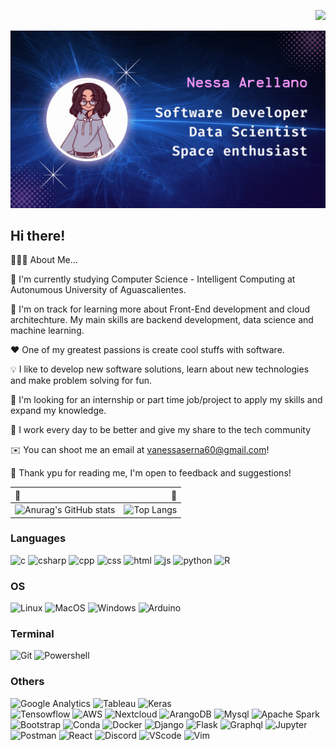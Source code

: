 <p align="right">
    <img src="https://komarev.com/ghpvc/?username=VanessaArellano&color=99679E&style=for-the-badge">
</p>
<div>
    <img id="cover" src="cover.gif">
</div>

## Hi there! 


👨🏻‍💻  About Me...

🏫  I'm currently studying Computer Science - Intelligent Computing at Autonumous University of Aguascalientes.

🚀  I'm on track for learning more about Front-End development and cloud architechture. My main skills are backend development, data science and machine learning. 

❤️  One of my greatest passions is create cool stuffs with software.

💡  I like to develop new software solutions, learn about new technologies and make problem solving for fun.

💼  I'm looking for an internship or part time job/project to apply my skills and expand my knowledge.

🌟 I work every day to be better and give my share to the tech community 

✉️  You can shoot me an email at vanessaserna60@gmail.com!

🙌 Thank ypu for reading me, I'm open to feedback and suggestions!


| 🌸 | 🌸|
| :----   |          ---: |
| ![Anurag's GitHub stats](https://github-readme-stats.vercel.app/api?username=VanessaArellano&show_icons=true&theme=tokyonight)|![Top Langs](https://github-readme-stats.vercel.app/api/top-langs/?username=VanessaArellano&theme=tokyonight&layout=compact)


### Languages 
![c](https://img.shields.io/badge/C-34548a?style=for-the-badge&logo=c&logoColor=white)
![csharp](https://img.shields.io/badge/C%23-8f5e15?style=for-the-badge&logo=c-sharp&logoColor=white)
![cpp](https://img.shields.io/badge/C%2B%2B-634f30?style=for-the-badge&logo=c%2B%2B&logoColor=white)
![css](https://img.shields.io/badge/CSS3-8c4351?style=for-the-badge&logo=css3&logoColor=white)
![html](https://img.shields.io/badge/HTML5-965027?style=for-the-badge&logo=html5&logoColor=white)
![js](https://img.shields.io/badge/JavaScript-166775?style=for-the-badge&logo=javascript&logoColor=F7DF1E)
![python](https://img.shields.io/badge/Python-8c4351?style=for-the-badge&logo=python&logoColor=e0af68)
![R](https://img.shields.io/badge/R-565a6e?style=for-the-badge&logo=r&logoColor=2ac3de)

### OS
![Linux](https://img.shields.io/badge/Linux-634f30?style=for-the-badge&logo=linux&logoColor=black)
![MacOS](https://img.shields.io/badge/mac%20os-343b58?style=for-the-badge&logo=apple&logoColor=white)
![Windows](https://img.shields.io/badge/Windows-0f4b6e?style=for-the-badge&logo=windows&logoColor=white)
![Arduino](https://img.shields.io/badge/Arduino-166775?style=for-the-badge&logo=Arduino&logoColor=white)

### Terminal 
![Git](https://img.shields.io/badge/GIT-965027?style=for-the-badge&logo=git&logoColor=white)
![Powershell](https://img.shields.io/badge/powershell-33635c?style=for-the-badge&logo=powershell&logoColor=white)

### Others 
![Google Analytics](https://img.shields.io/badge/Google%20Analytics-5a4a78?style=for-the-badge&logo=google%20analytics&logoColor=white)
![Tableau](https://img.shields.io/badge/Tableau-8f5e15?style=for-the-badge&logo=Tableau&logoColor=white)
![Keras](https://img.shields.io/badge/Keras-0f4b6e?style=for-the-badge&logo=keras&logoColor=white)   
![Tensowflow](https://img.shields.io/badge/TensorFlow-634f30?style=for-the-badge&logo=tensorflow&logoColor=white)
![AWS](https://img.shields.io/badge/Amazon_AWS-33635c?style=for-the-badge&logo=amazonaws&logoColor=white)
![Nextcloud](https://img.shields.io/badge/Nextcloud-8c4351?style=for-the-badge&logo=Nextcloud&logoColor=white)
![ArangoDB](https://img.shields.io/badge/ArangoDB-343b58?style=for-the-badge&logo=ArangoDB&logoColor=orange)
![Mysql](https://img.shields.io/badge/MySQL-166775?style=for-the-badge&logo=mysql&logoColor=white)
![Apache Spark](https://img.shields.io/badge/Apache_Spark-8f5e15?style=for-the-badge&logo=apachespark&logoColor=#E35A16)
![Bootstrap](https://img.shields.io/badge/Bootstrap-166775?style=for-the-badge&logo=bootstrap&logoColor=white)
![Conda](https://img.shields.io/badge/conda-634f30.svg?&style=for-the-badge&logo=anaconda&logoColor=white)
![Docker](https://img.shields.io/badge/Docker-34548a?style=for-the-badge&logo=docker&logoColor=white)
![Django](https://img.shields.io/badge/Django-485e30?style=for-the-badge&logo=django&logoColor=green)
![Flask](https://img.shields.io/badge/Flask-565a6e?style=for-the-badge&logo=flask&logoColor=white)
![Graphql](https://img.shields.io/badge/GraphQl-8c4351?style=for-the-badge&logo=graphql&logoColor=white)
![Jupyter](https://img.shields.io/badge/Jupyter-965027.svg?&style=for-the-badge&logo=Jupyter&logoColor=white)
![Postman](https://img.shields.io/badge/Postman-8f5e15?style=for-the-badge&logo=Postman&logoColor=white)
![React](https://img.shields.io/badge/React-0f4b6e?style=for-the-badge&logo=react&logoColor=61DAFB)
![Discord](https://img.shields.io/badge/Discord-5a4a78?style=for-the-badge&logo=discord&logoColor=white)
![VScode](https://img.shields.io/badge/Visual_Studio_Code-24283b?style=for-the-badge&logo=visual%20studio%20code&logoColor=2ac3de)
![Vim](https://img.shields.io/badge/VIM-485e30.svg?&style=for-the-badge&logo=vim&logoColor=white)


